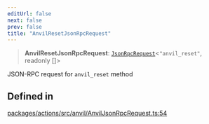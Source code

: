 ```yaml
---
editUrl: false
next: false
prev: false
title: "AnvilResetJsonRpcRequest"
---
```


> **AnvilResetJsonRpcRequest**: [`JsonRpcRequest`](/reference/tevm/jsonrpc/type-aliases/jsonrpcrequest/)\<`"anvil_reset"`, readonly []\>

JSON-RPC request for `anvil_reset` method

## Defined in

[packages/actions/src/anvil/AnvilJsonRpcRequest.ts:54](https://github.com/evmts/tevm-monorepo/blob/main/packages/actions/src/anvil/AnvilJsonRpcRequest.ts#L54)
